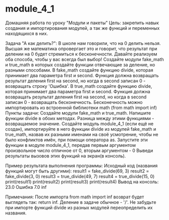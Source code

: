 # module_4_1
Домашняя работа по уроку "Модули и пакеты"
Цель: закрепить навык создания и импортирования модулей, а так же функций и переменных находящихся в них.

Задача "А как делить?":
В школе нам говорили, что на 0 делить нельзя. Высшая же математика опровергает это и говорит, что результат при делении на 0 будет стремиться к бесконечности.
Давайте реализуем оба способа, чтобы у вас всегда был выбор!
Создайте модули fake_math и true_math в которых создайте функции отвечающие за деление, но разными способами.
В fake_math создайте функцию divide, которая принимает два параметра first и second. Функция должна возвращать результат деления first на second, но когда в second записан 0 - возвращать строку 'Ошибка'.
В true_math создайте функцию divide, которая принимает два параметра first и second. Функция должна возвращать результат деления first на second, но когда в second записан 0 - возвращать бесконечность.
Бесконечность можно импортировать из встроенной библиотеки math (from math import inf)
Пункты задачи:
Создайте модули fake_math и true_math.
Напишите функции divide в обоих методах. Разница между этими функциями - возвращаемое значение.
Создайте модуль module_4_1 (если ещё не создан), импортируйте в него функции divide из модулей fake_math и true_math, назвав их разными именами на своё усмотрение, чтобы не было конфликтов имён, при помощи оператора as.
Запустите эти функции в модуле module_4_1, передав первым аргументом произвольное число отличное от 0, вторым аргументом - 0
Выведи результаты вызовов этих функций на экран(в консоль).

Пример результата выполнения программы:
Исходный код (названия функций могут быть другими):
result1 = fake_divide(69, 3)
result2 = fake_divide(3, 0)
result3 = true_divide(49, 7)
result4 = true_divide(15, 0)
print(result1)
print(result2)
print(result3)
print(result4)
Вывод на консоль:
23.0
Ошибка
7.0
inf

Примечания:
После импорта from math import inf возврат будет выглядеть так: return inf.
Деление в задаче обычное - '/'.
Не забудьте при импорте функций divide из разных модулей переопределить их названия.
